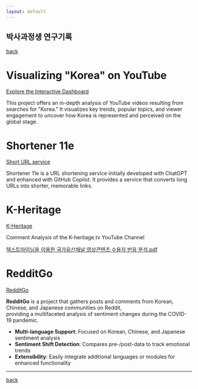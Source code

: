 ```yaml
---
layout: default
---
```


## 박사과정생 연구기록

[back](./)

# Visualizing "Korea" on YouTube
[Explore the Interactive Dashboard](https://tsarkr-youtube.streamlit.app/)

This project offers an in-depth analysis of YouTube videos resulting from searches for "Korea." 
It visualizes key trends, popular topics, and viewer engagement to uncover how Korea is represented and perceived on the global stage.

# Shortener 11e
[Short URL service](https://11e.kr)

Shortener 11e is a URL shortening service initially developed with ChatGPT and enhanced with GitHub Copilot.
It provides a service that converts long URLs into shorter, memorable links.


# K-Heritage
[K-Heritage](https://github.com/tsarkr/k-heritage)

Comment Analysis of the K-heritage.tv YouTube Channel

[텍스트마이닝을 이용한 국가유산채널 영상콘텐츠 수용자 반응 분석.pdf](https://tsarkr.github.io/텍스트마이닝을%20이용한%20국가유산채널%20영상콘텐츠%20수용자%20반응%20분석.pdf)


# RedditGo
[RedditGo](https://github.com/tsarkr/redditgo)

**RedditGo** is a project that gathers posts and comments from Korean, Chinese, and Japanese communities on Reddit,  
providing a multifaceted analysis of sentiment changes during the COVID-19 pandemic.

- **Multi-language Support**: Focused on Korean, Chinese, and Japanese sentiment analysis
- **Sentiment Shift Detection**: Compares pre-/post-data to track emotional trends
- **Extensibility**: Easily integrate additional languages or modules for enhanced functionality

---

[back](./)